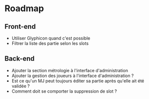 # Roadmap

## Front-end

 * Utiliser Glyphicon quand c'est possible
 * Filtrer la liste des partie selon les slots

## Back-end

 * Ajouter la section métrologie à l'interface d'administration
 * Ajouter la gestion des joueurs à l'interface d'administration ?
 * Est ce qu'un MJ peut toujours éditer sa partie après qu'elle ait été validée ?
 * Comment doit se comporter la suppression de slot ?
